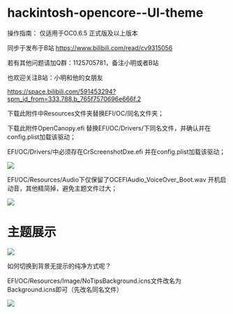 # hackintosh-opencore--UI-theme

操作指南： 仅适用于OC0.6.5 正式版及以上版本 

同步于发布于B站  https://www.bilibili.com/read/cv9315056


若有其他问题请加Q群：1125705781，备注小明或者B站

也欢迎关注B站：小明和他的女朋友

https://space.bilibili.com/591453294?spm_id_from=333.788.b_765f7570696e666f.2


下载此附件中Resources文件夹替换EFI/OC/同名文件夹；

下载此附件OpenCanopy.efi 替换EFI/OC/Drivers/下同名文件，并确认并在config.plist加载该驱动；

EFI/OC/Drivers/中必须存在CrScreenshotDxe.efi 并在config.plist加载该驱动；

![](https://github.com/Xmingbai/hackintosh-opencore--UI-theme/blob/main/iShot2021-01-17.png)


EFI/OC/Resources/Audio下仅保留了OCEFIAudio_VoiceOver_Boot.wav 开机启动音，其他精简掉，避免主题文件过大；

![](https://github.com/Xmingbai/hackintosh-opencore--UI-theme/blob/main/audio.png)




# 主题展示


![](https://github.com/Xmingbai/hackintosh-opencore--UI-theme/blob/main/TipsBackground.png)

如何切换到背景无提示的纯净方式呢？

EFI/OC/Resources/Image/NoTipsBackground.icns文件改名为Background.icns即可（先改名同名文件）


![](https://github.com/Xmingbai/hackintosh-opencore--UI-theme/blob/main/NoTipsBackground.png)
